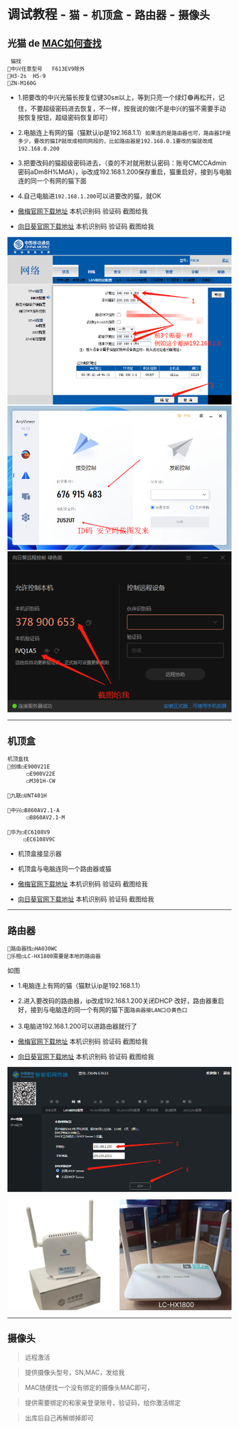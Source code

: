 
# 调试教程 - `猫` - `机顶盒` - `路由器` - `摄像头`

光猫 de [MAC如何查找](https://mao.2091k.cn/mac)
---


```
 猫找 
🔴中兴任意型号   F613EV9除外
🔴H3-2s  H5-9
🔴ZN-M160G
```


- 1.把要改的中兴光猫长按复位键30s🔚以上，等到只亮一个绿灯🟢再松开，记住，不要超级密码进去恢复，不一样，按我说的做(不是中兴的猫不需要手动按恢复按钮，超级密码恢复即可）


- 2.电脑连上有网的猫（猫默认ip是192.168.1.1）`如果连的是路由器也可，路由器IP是多少，要改的猫IP就改成相同网段的，比如路由器是192.168.0.1要改的猫就改成192.168.0.200`


- 3.把要改码的猫超级密码进去，（查的不对就用默认密码：账号CMCCAdmin密码aDm8H%MdA），ip改成192.168.1.200保存重启，猫重启好，接到与电脑连的同一个有网的猫下面
- 4.自己电脑进`192.168.1.200`可以进要改的猫，就OK

-  [傲梅官网下载地址](https://www.anyviewer.cn/download.html) 本机识别码 验证码 截图给我
-  [向日葵官网下载地址](https://sunlogin.oray.com/download?categ=personal) 本机识别码 验证码 截图给我

<img src="/img/gm.png" width="" />

<img src="/img/aom.png" width="" />
 
<img src="/img/x.png" width="" />




----



## 机顶盒

```
机顶盒找 
🔴创维◻️E900V21E
      ◻️E900V22E
      ◻️M301H-CW
   
🔴九联◻️UNT401H

🔴中兴◻️B860AV2.1-A
      ◻️B860AV2.1-M
   
🔴华为◻️EC6108V9
     ◻️EC6108V9C
```

- 机顶盒接显示器
  
- 机顶盒与电脑连同一个路由器或猫

-  [傲梅官网下载地址](https://www.anyviewer.cn/download.html) 本机识别码 验证码 截图给我
-  [向日葵官网下载地址](https://sunlogin.oray.com/download?categ=personal) 本机识别码 验证码 截图给我

----


## 路由器

```
🔴路由器找◻️HA030WC
🔴乐橙◻️LC-HX1800需要是本地的路由器
```
如图

- 1.电脑连上有网的猫（猫默认ip是192.168.1.1）
  
- 2.进入要改码的路由器，ip改成192.168.1.200关闭DHCP 改好，路由器重启好，接到与电脑连的同一个有网的猫下面`路由器接LAN口🟡黄色口`

- 3.电脑进192.168.1.200可以进路由器就行了

-  [傲梅官网下载地址](https://www.anyviewer.cn/download.html) 本机识别码 验证码 截图给我
-  [向日葵官网下载地址](https://sunlogin.oray.com/download?categ=personal) 本机识别码 验证码 截图给我

<img src="/img/l.png" width="" />


<img src="/img/lyq.jpg" width="50%" /><img src="/img/LC-HX1800.png" width="50%" />


----

## 摄像头

> 远程激活

> 提供摄像头型号，SN,MAC，发给我

> MAC随便找一个没有绑定的摄像头MAC即可，

> 提供需要绑定的和家亲登录账号，验证码，给你激活绑定

> 出库后自己再解绑掉即可
